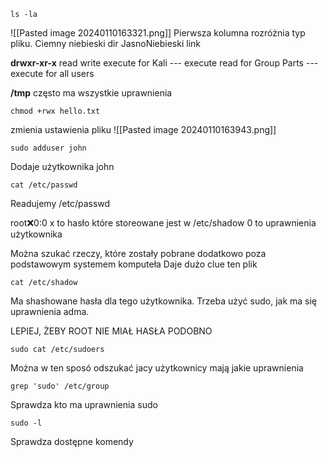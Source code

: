 ```
ls -la 
```
![[Pasted image 20240110163321.png]]
Pierwsza kolumna rozróżnia typ pliku.
Ciemny niebieski dir
JasnoNiebieski link

**drwxr-xr-x** read write execute for Kali --- execute read for Group Parts --- execute for all users

**/tmp** często ma wszystkie uprawnienia

```
chmod +rwx hello.txt
```

zmienia ustawienia pliku
![[Pasted image 20240110163943.png]]

```
sudo adduser john
```
Dodaje użytkownika john

```
cat /etc/passwd 
```
Readujemy /etc/passwd

root:x:0:0
x to hasło które storeowane jest w /etc/shadow
0 to uprawnienia użytkownika

Można szukać rzeczy, które zostały pobrane dodatkowo poza podstawowym systemem komputeła
Daje dużo clue ten plik

```
cat /etc/shadow
```
Ma shashowane hasła dla tego użytkownika. Trzeba użyć sudo, jak ma się uprawnienia adma.

LEPIEJ, ŻEBY ROOT NIE MIAŁ HASŁA PODOBNO

```
sudo cat /etc/sudoers
```
Można w ten sposó odszukać jacy użytkownicy mają jakie uprawnienia

```
grep 'sudo' /etc/group
```
Sprawdza kto ma uprawnienia sudo

```
sudo -l
```
Sprawdza dostępne komendy